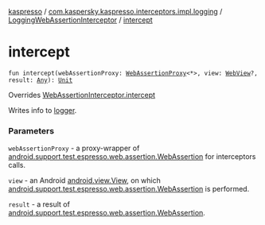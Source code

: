 [kaspresso](../../index.md) / [com.kaspersky.kaspresso.interceptors.impl.logging](../index.md) / [LoggingWebAssertionInterceptor](index.md) / [intercept](./intercept.md)

# intercept

`fun intercept(webAssertionProxy: `[`WebAssertionProxy`](../../android.support.test.espresso.web.assertion/-web-assertion-proxy/index.md)`<*>, view: `[`WebView`](https://developer.android.com/reference/android/webkit/WebView.html)`?, result: `[`Any`](https://kotlinlang.org/api/latest/jvm/stdlib/kotlin/-any/index.html)`): `[`Unit`](https://kotlinlang.org/api/latest/jvm/stdlib/kotlin/-unit/index.html)

Overrides [WebAssertionInterceptor.intercept](../../com.kaspersky.kaspresso.interceptors/-web-assertion-interceptor/intercept.md)

Writes info to [logger](#).

### Parameters

`webAssertionProxy` - a proxy-wrapper of [android.support.test.espresso.web.assertion.WebAssertion](#) for
    interceptors calls.

`view` - an Android [android.view.View](https://developer.android.com/reference/android/view/View.html), on which [android.support.test.espresso.web.assertion.WebAssertion](#)
    is performed.

`result` - a result of [android.support.test.espresso.web.assertion.WebAssertion](#).